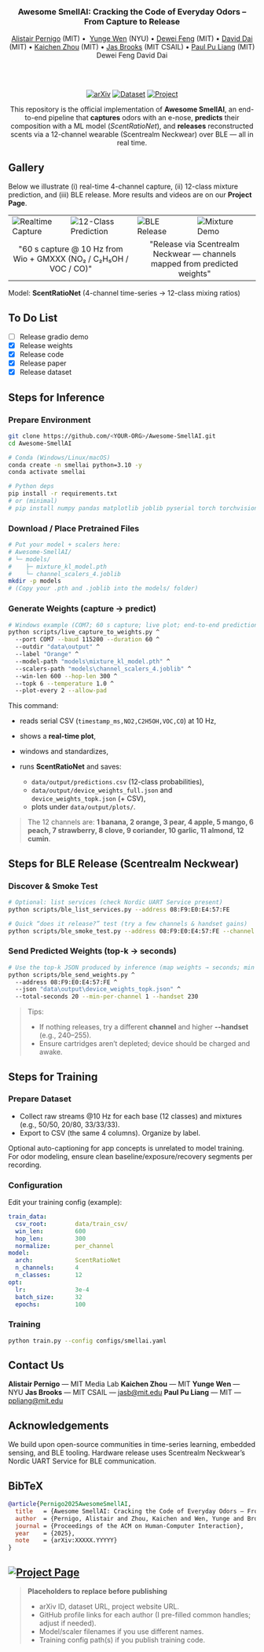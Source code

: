 <div align="center">
<h3>Awesome SmellAI: Cracking the Code of Everyday Odors – From Capture to Release</h3>

<a href="https://github.com/AlistairPernigo" target="_blank">Alistair Pernigo</a> (MIT) •  <a href="https://github.com/yunge-wen" target="_blank">Yunge Wen</a> (NYU) • <a href="https://github.com/DeweiFeng" target="_blank">Dewei Feng</a> (MIT) • <a href="https://github.com/ddvd233" target="_blank">David Dai</a> (MIT) • <a href="https://github.com/KaichenZhou" target="_blank">Kaichen Zhou</a> (MIT) • <a href="https://github.com/jasbrooks" target="_blank">Jas Brooks</a> (MIT CSAIL) • <a href="https://github.com/pliang279" target="_blank">Paul Pu Liang</a> (MIT)  Dewei Feng David Dai

<br/><br/>

<a href="#"><img alt="arXiv" src="https://img.shields.io/badge/arXiv-XXXXX.YYYYY-b31b1b.svg"></a> <a href="#"><img alt="Dataset" src="https://img.shields.io/badge/Dataset-<SmellAI>-green.svg"></a> <a href="#"><img alt="Project" src="https://img.shields.io/badge/Project-<Website>-blue.svg"></a>

This repository is the official implementation of <b>Awesome SmellAI</b>, an end-to-end pipeline that <b>captures</b> odors with an e-nose, <b>predicts</b> their composition with a ML model (<i>ScentRatioNet</i>), and <b>releases</b> reconstructed scents via a 12-channel wearable (Scentrealm Neckwear) over BLE — all in real time.

</div>

## Gallery

Below we illustrate (i) real-time 4-channel capture, (ii) 12-class mixture prediction, and (iii) BLE release.
More results and videos are on our **Project Page**.

<table>
  <tr>
    <td><img src="__assets__/videos/realtime_plot.gif" alt="Realtime Capture"></td>
    <td><img src="__assets__/videos/prediction_bars.gif" alt="12-Class Prediction"></td>
    <td><img src="__assets__/videos/ble_release.gif" alt="BLE Release"></td>
    <td><img src="__assets__/videos/mix_demo.gif" alt="Mixture Demo"></td>
  </tr>
  <tr>
    <td colspan="2"><center>"60 s capture @ 10 Hz from Wio + GMXXX (NO₂ / C₂H₅OH / VOC / CO)"</center></td>
    <td colspan="2"><center>"Release via Scentrealm Neckwear — channels mapped from predicted weights"</center></td>
  </tr>
</table>

Model: <b>ScentRatioNet</b> (4-channel time-series → 12-class mixing ratios)

## To Do List

* [ ] Release gradio demo
* [x] Release weights
* [x] Release code
* [x] Release paper
* [x] Release dataset

## Steps for Inference

### Prepare Environment

```bash
git clone https://github.com/<YOUR-ORG>/Awesome-SmellAI.git
cd Awesome-SmellAI

# Conda (Windows/Linux/macOS)
conda create -n smellai python=3.10 -y
conda activate smellai

# Python deps
pip install -r requirements.txt
# or (minimal)
# pip install numpy pandas matplotlib joblib pyserial torch torchvision torchaudio bleak crcmod
```

### Download / Place Pretrained Files

```bash
# Put your model + scalers here:
# Awesome-SmellAI/
# └─ models/
#    ├─ mixture_kl_model.pth
#    └─ channel_scalers_4.joblib
mkdir -p models
# (Copy your .pth and .joblib into the models/ folder)
```

### Generate Weights (capture → predict)

```bash
# Windows example (COM7; 60 s capture; live plot; end-to-end prediction)
python scripts/live_capture_to_weights.py ^
  --port COM7 --baud 115200 --duration 60 ^
  --outdir "data\output" ^
  --label "Orange" ^
  --model-path "models\mixture_kl_model.pth" ^
  --scalers-path "models\channel_scalers_4.joblib" ^
  --win-len 600 --hop-len 300 ^
  --topk 6 --temperature 1.0 ^
  --plot-every 2 --allow-pad
```

This command:

* reads serial CSV (`timestamp_ms,NO2,C2H5OH,VOC,CO`) at 10 Hz,
* shows a **real-time plot**,
* windows and standardizes,
* runs **ScentRatioNet** and saves:

  * `data/output/predictions.csv` (12-class probabilities),
  * `data/output/device_weights_full.json` and `device_weights_topk.json` (+ CSV),
  * plots under `data/output/plots/`.

> The 12 channels are:
> **1 banana, 2 orange, 3 pear, 4 apple, 5 mango, 6 peach, 7 strawberry, 8 clove, 9 coriander, 10 garlic, 11 almond, 12 cumin**.

## Steps for BLE Release (Scentrealm Neckwear)

### Discover & Smoke Test

```bash
# Optional: list services (check Nordic UART Service present)
python scripts/ble_list_services.py --address 08:F9:E0:E4:57:FE

# Quick “does it release?” test (try a few channels & handset gains)
python scripts/ble_smoke_test.py --address 08:F9:E0:E4:57:FE --channel 8 --seconds 8 --handset 230
```

### Send Predicted Weights (top-k → seconds)

```bash
# Use the top-k JSON produced by inference (map weights → seconds; min per channel)
python scripts/ble_send_weights.py ^
  --address 08:F9:E0:E4:57:FE ^
  --json "data\output\device_weights_topk.json" ^
  --total-seconds 20 --min-per-channel 1 --handset 230
```

> Tips:
>
> * If nothing releases, try a different **channel** and higher **--handset** (e.g., 240–255).
> * Ensure cartridges aren’t depleted; device should be charged and awake.

## Steps for Training

### Prepare Dataset

* Collect raw streams @10 Hz for each base (12 classes) and mixtures (e.g., 50/50, 20/80, 33/33/33).
* Export to CSV (the same 4 columns). Organize by label.

Optional auto-captioning for app concepts is unrelated to model training. For odor modeling, ensure clean baseline/exposure/recovery segments per recording.

### Configuration

Edit your training config (example):

```yaml
train_data:
  csv_root:        data/train_csv/
  win_len:         600
  hop_len:         300
  normalize:       per_channel
model:
  arch:            ScentRatioNet
  n_channels:      4
  n_classes:       12
opt:
  lr:              3e-4
  batch_size:      32
  epochs:          100
```

### Training

```bash
python train.py --config configs/smellai.yaml
```

## Contact Us

**Alistair Pernigo** — MIT Media Lab
**Kaichen Zhou** — MIT
**Yunge Wen** — NYU
**Jas Brooks** — MIT CSAIL — <a href="mailto:jasb@mit.edu">[jasb@mit.edu](mailto:jasb@mit.edu)</a>
**Paul Pu Liang** — MIT — <a href="mailto:ppliang@mit.edu">[ppliang@mit.edu](mailto:ppliang@mit.edu)</a>

## Acknowledgements

We build upon open-source communities in time-series learning, embedded sensing, and BLE tooling. Hardware release uses Scentrealm Neckwear’s Nordic UART Service for BLE communication.

## BibTeX

```bibtex
@article{Pernigo2025AwesomeSmellAI,
  title   = {Awesome SmellAI: Cracking the Code of Everyday Odors – From Capture to Release},
  author  = {Pernigo, Alistair and Zhou, Kaichen and Wen, Yunge and Brooks, Jas and Liang, Paul Pu},
  journal = {Proceedings of the ACM on Human-Computer Interaction},
  year    = {2025},
  note    = {arXiv:XXXXX.YYYYY}
}

```
[![Project Page](https://img.shields.io/badge/Project-Website-1f6feb.svg)](https://Alistair0909.github.io/SmellAI/)
---

> **Placeholders to replace before publishing**
>
> * arXiv ID, dataset URL, project website URL.
> * GitHub profile links for each author (I pre-filled common handles; adjust if needed).
> * Model/scaler filenames if you use different names.
> * Training config path(s) if you publish training code.
